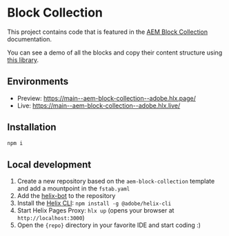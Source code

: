 # Block Collection

This project contains code that is featured in the [AEM Block Collection](https://www.aem.live/developer/block-collection#block-collection-1) documentation.

You can see a demo of all the blocks and copy their content structure using [this library](https://main--aem-block-collection--adobe.hlx.live/tools/sidekick/library.html).

## Environments
- Preview: https://main--aem-block-collection--adobe.hlx.page/
- Live: https://main--aem-block-collection--adobe.hlx.live/

## Installation

```sh
npm i
```

## Local development

1. Create a new repository based on the `aem-block-collection` template and add a mountpoint in the `fstab.yaml`
1. Add the [helix-bot](https://github.com/apps/helix-bot) to the repository
1. Install the [Helix CLI](https://github.com/adobe/helix-cli): `npm install -g @adobe/helix-cli`
1. Start Helix Pages Proxy: `hlx up` (opens your browser at `http://localhost:3000`)
1. Open the `{repo}` directory in your favorite IDE and start coding :)
